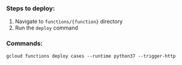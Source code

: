 ### Steps to deploy:
1. Navigate to `functions/{function}` directory
2. Run the `deploy` command

### Commands:
`gcloud functions deploy cases --runtime python37 --trigger-http`